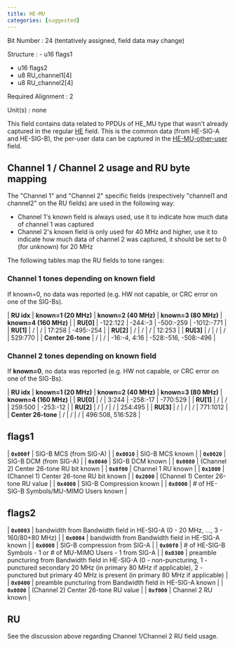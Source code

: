 ```yaml
---
title: HE-MU
categories: [suggested]
---
```

Bit Number
: 24 (tentatively assigned, field data may change)

Structure
: - u16 flags1
  - u16 flags2
  - u8 RU_channel1[4]
  - u8 RU_channel2[4]

Required Alignment
: 2

Unit(s)
: none

This field contains data related to PPDUs of HE_MU type that wasn't
already captured in the regular [HE](HE) field. This is the common
data (from HE-SIG-A and HE-SIG-B), the per-user data can be captured
in the [HE-MU-other-user](HE-MU-other-user) field.

## Channel 1 / Channel 2 usage and RU byte mapping

The "Channel 1" and "Channel 2" specific fields (respectively "channel1
and channel2" on the RU fields) are used in the following way:

 * Channel 1's known field is always used, use it to indicate how much
   data of channel 1 was captured
 * Channel 2's known field is only used for 40 MHz and higher, use it to
   indicate how much data of channel 2 was captured, it should be set to
   0 (for unknown) for 20 MHz

The following tables map the RU fields to tone ranges:

### Channel 1 tones depending on known field

If known=0, no data was reported (e.g. HW not capable, or CRC error on one of the SIG-Bs).

| **RU idx** | **known=1 (20 MHz)** | **known=2 (40 MHz)** | **known=3 (80 MHz)** | **known=4 (160 MHz)** |
| **RU[0]** | -122:122 | -244:-3 | -500:-259 | -1012:-771 |
| **RU[1]** | / | / | 17:258 | -495:-254 |
| **RU[2]** | / | / | / | 12:253 |
| **RU[3]** | / | / | / | 529:770 |
| **Center 26-tone** | / | / | -16:-4, 4:16 | -528:-516, -508:-496 |

### Channel 2 tones depending on known field

If **known=0**, no data was reported (e.g. HW not capable, or CRC error on one of the SIG-Bs).

| **RU idx** | **known=1 (20 MHz)** | **known=2 (40 MHz)** | **known=3 (80 MHz)** | **known=4 (160 MHz)** |
| **RU[0]** | / | 3:244 | -258:-17 | -770:529 |
| **RU[1]** | / | / | 259:500 | -253:-12 |
| **RU[2]** | / | / | / | 254:495 |
| **RU[3]** | / | / | / | 771:1012 |
| **Center 26-tone** | / | / | / | 496:508, 516:528 |

## flags1

| **`0x000f`** | SIG-B MCS (from SIG-A) |
| **`0x0010`** | SIG-B MCS known |
| **`0x0020`** | SIG-B DCM (from SIG-A) |
| **`0x0040`** | SIG-B DCM known |
| **`0x0080`** | (Channel 2) Center 26-tone RU bit known |
| **`0x0f00`** | Channel 1 RU known |
| **`0x1000`** | (Channel 1) Center 26-tone RU bit known |
| **`0x2000`** | (Channel 1) Center 26-tone RU value |
| **`0x4000`** | SIG-B Compression known |
| **`0x8000`** | # of HE-SIG-B Symbols/MU-MIMO Users known |

## flags2

| **`0x0003`** | bandwidth from Bandwidth field in HE-SIG-A (0 - 20 MHz, ..., 3 - 160/80+80 MHz) |
| **`0x0004`** | bandwidth from Bandwidth field in HE-SIG-A known |
| **`0x0008`** | SIG-B compression from SIG-A |
| **`0x00f0`** | # of HE-SIG-B Symbols - 1 or # of MU-MIMO Users - 1 from SIG-A |
| **`0x0300`** | preamble puncturing from Bandwidth field in HE-SIG-A (0 - non-puncturing, 1 - punctured secondary 20 MHz (in primary 80 MHz if applicable), 2 - punctured but primary 40 MHz is present (in primary 80 MHz if applicable) |
| **`0x0400`** | preamble puncturing from Bandwidth field in HE-SIG-A known |
| **`0x0800`** | (Channel 2) Center 26-tone RU value |
| **`0xf000`** | Channel 2 RU known |

## RU

See the discussion above regarding Channel 1/Channel 2 RU field usage.
